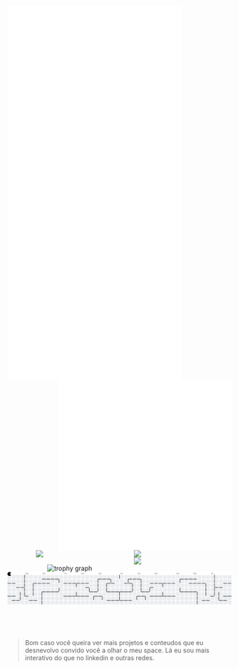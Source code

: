 [<img align="left" width="390" src="https://github.com/ciconha/ciconha/blob/main/github-metrics.svg">](#)

[<img align="right" width="390" src="https://github.com/ciconha/ciconha/blob/main/discussions.svg">](#)
<br><br><br><br><br><br><br>
<br><br><br><br><br><br><br>
<br><br><br><br><br>
<img src="https://skillicons.dev/icons?i=spring,nodejs,next,react,express" align="right" width="220"/><br>
<br>
<img src="https://skillicons.dev/icons?i=python,java,javascript,typescript,flutter" align="right" width="220"/><br>
<br>
<img src="https://skillicons.dev/icons?i=docker,bash,firebase,mongodb,linux" align="right" width="220"/>
<br><br><br>
<img src="https://github-trophies.vercel.app/?username=Ciconha&theme=algolia" width="415" alt="trophy graph" align="right" top="-100" />
<br>
<br>

###
<picture>
  <source media="(prefers-color-scheme: dark)" srcset="https://raw.githubusercontent.com/Ciconha/Ciconha/output/pacman-contribution-graph-dark.svg">
  <source media="(prefers-color-scheme: light)" srcset="https://raw.githubusercontent.com/Ciconha/Ciconha/output/pacman-contribution-graph.svg">
  <img alt="pacman contribution graph" src="https://raw.githubusercontent.com/Ciconha/Ciconha/output/pacman-contribution-graph.svg">
</picture>

###
<br><br>
> Bom caso você queira ver mais projetos e conteudos que eu desnevolvo convido você a olhar o meu space. Lá eu sou mais interativo do que no linkedin e outras redes.
